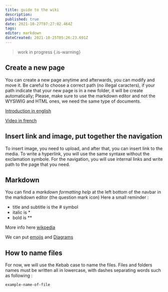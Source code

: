 ```yaml
---
title: guide to the wiki
description: 
published: true
date: 2021-10-27T07:27:02.464Z
tags: 
editor: markdown
dateCreated: 2021-10-25T05:26:23.691Z
---
```



> work in progress {.is-warning}


## Create a new page

You can create a new page anytime and afterwards, you can modify and move it.
Be careful to choose a correct path (no illegal caracters), if your path indicate that your new page is in a new folder, it will be create automatically;
Please, make sure to use the markdown editor and not the WYSIWIG and HTML ones, we need the same type of documents.

[Introduction in english](https://docs.requarks.io/guide/intro)

[Video in french](https://www.youtube.com/watch?v=Fr04tT99zLE&list=PL4ZDQd5jvnn4scBTj_EY8R6-hsgXC88-S)

## Insert link and image, put together the navigation

To insert image, you need to upload, and after that, you can insert link to the media.
To write a hyperlink, you will use the same syntaxe without the exclamation symbole.
For the navigation, you will use internal links and write path to the page that you need. 

## Markdown

You can find a *markdown formatting help* at the left bottom of the navbar in the markdown editor (the question mark icon)
Here a small reminder :
-	title and subtitle is the # symbol
- italic is *
- bold is **


More info here [wikpedia](https://en.wikipedia.org/wiki/Markdown)

We can put [emojis](https://www.webfx.com/tools/emoji-cheat-sheet/)
and [Diagrams](https://plantuml.com/fr/)

## How to name files

For now, we will use the Kebab case to name the files. Files and folders names must be written all in lowercase, with dashes separating words such as following :

`example-name-of-file`


